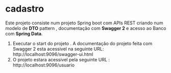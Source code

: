 # cadastro


<p>Este projeto consiste num projeto Spring boot com APIs REST criando num modelo de  <b>DTO</b> pattern , documentação com <b>Swagger 2</b> e acesso ao Banco com <b>Spring Data</b>.</p> 


<ol>
<li>
  Executar o start do projeto . A documentação do projeto feita com Swagger 2 esta acessivel na seguinte URL: 
  http://localhost:9096/swagger-ui.html
 
</li>

<li>
  O projeto estara acessivel pela seguinte URL : http://localhost:9096/usuario 
</li> 

</ol>




